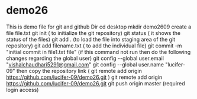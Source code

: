 # demo26
This is demo file for git and github
Dir
cd desktop
mkdir demo2609
create a file file.txt
git init  ( to initialize the git repository)
git status ( it shows the status of the files)
git add . (to load the file into staging area of the git repository)
git add filename.txt ( to add the individual file)
git commit -m "initial commit in file1.txt file" (if this command not run then do the following changes regarding the global user)
git config --global user.email "vishalchaudhari5291@gmail.com"
git config --global user.name "lucifer-09"
then copy the repository link ( git remote add origin https://github.com/lucifer-09/demo26.git )
git remote add origin https://github.com/lucifer-09/demo26.git
git push origin master (required login access)
